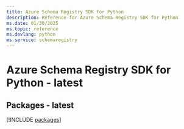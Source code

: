 ```yaml
---
title: Azure Schema Registry SDK for Python
description: Reference for Azure Schema Registry SDK for Python
ms.date: 01/30/2025
ms.topic: reference
ms.devlang: python
ms.service: schemaregistry
---
```

# Azure Schema Registry SDK for Python - latest
## Packages - latest
[!INCLUDE [packages](schema-registry-index.md)]